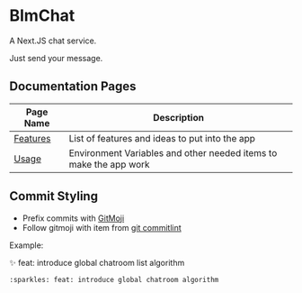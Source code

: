# BlmChat

A Next.JS chat service.

Just send your message.

## Documentation Pages

| Page Name | Description |
| ------------ | ---- |
| [Features](docs/features.md)     | List of features and ideas to put into the app |
| [Usage](docs/usage.md) | Environment Variables and other needed items to make the app work |

## Commit Styling

- Prefix commits with [GitMoji](https://gitmoji.dev/)
- Follow gitmoji with item from [git commitlint](https://github.com/conventional-changelog/commitlint?tab=readme-ov-file#what-is-commitlint)

Example:

:sparkles: feat: introduce global chatroom list algorithm

```
:sparkles: feat: introduce global chatroom algorithm
```
